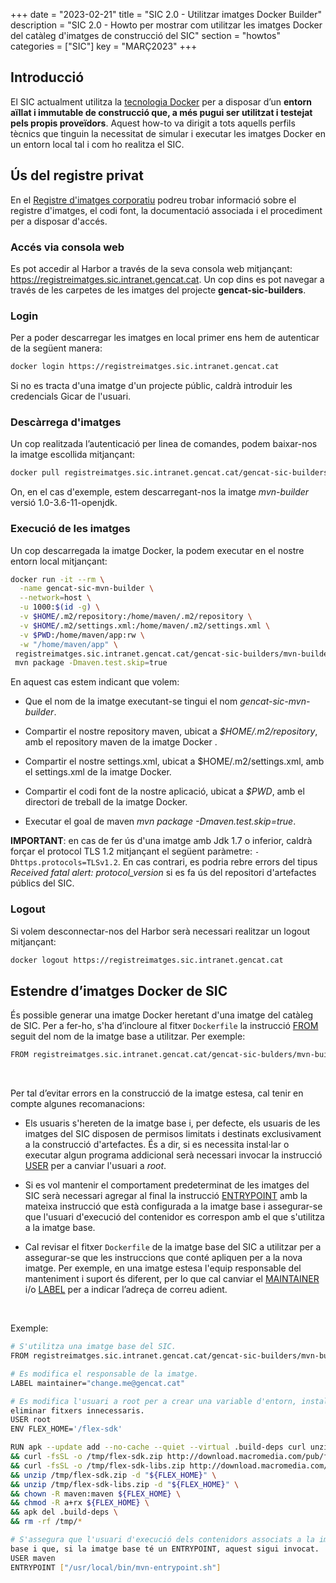 +++
date        = "2023-02-21"
title       = "SIC 2.0 - Utilitzar imatges Docker Builder"
description = "SIC 2.0 - Howto per mostrar com utilitzar les imatges Docker del catàleg d'imatges de construcció del SIC"
section     = "howtos"
categories  = ["SIC"]
key         = "MARÇ2023"
+++

## Introducció

El SIC actualment utilitza la [tecnologia Docker](https://www.docker.com/) per a disposar d’un **entorn aïllat i immutable
de construcció que, a més pugui ser utilitzat i testejat pels propis proveïdors**. Aquest how-to va dirigit a tots aquells
perfils tècnics que tinguin la necessitat de simular i executar les imatges Docker en un entorn local tal i com ho realitza el SIC.

## Ús del registre privat

En el [Registre d'imatges corporatiu](/sic20-serveis/registre-imatges/) podreu trobar informació sobre el registre
d'imatges, el codi font, la documentació associada i el procediment per a disposar d'accés.

### Accés via consola web
Es pot accedir al Harbor a través de la seva consola web mitjançant: https://registreimatges.sic.intranet.gencat.cat.
Un cop dins es pot navegar a través de les carpetes de les imatges del projecte **gencat-sic-builders**.

### Login
Per a poder descarregar les imatges en local primer ens hem de autenticar de la següent manera:

```bash
docker login https://registreimatges.sic.intranet.gencat.cat
```

Si no es tracta d'una imatge d'un projecte públic, caldrà introduir les credencials Gicar de l'usuari.

### Descàrrega d'imatges

Un cop realitzada l’autenticació per linea de comandes, podem baixar-nos la imatge escollida mitjançant:

```bash
docker pull registreimatges.sic.intranet.gencat.cat/gencat-sic-builders/mvn-builder:1.0-3.6-11-openjdk
```

On, en el cas d'exemple, estem descarregant-nos la imatge *mvn-builder* versió 1.0-3.6-11-openjdk.

### Execució de les imatges

Un cop descarregada la imatge Docker, la podem executar en el nostre entorn local mitjançant:

```bash
docker run -it --rm \
  -name gencat-sic-mvn-builder \
  --network=host \
  -u 1000:$(id -g) \
  -v $HOME/.m2/repository:/home/maven/.m2/repository \
  -v $HOME/.m2/settings.xml:/home/maven/.m2/settings.xml \
  -v $PWD:/home/maven/app:rw \
  -w "/home/maven/app" \
 registreimatges.sic.intranet.gencat.cat/gencat-sic-builders/mvn-builder:1.0-3.6-11-openjdk \
 mvn package -Dmaven.test.skip=true
```

En aquest cas estem indicant que volem:

- Que el nom de la imatge executant-se tingui el nom *gencat-sic-mvn-builder*.

- Compartir el nostre repository maven, ubicat a *$HOME/.m2/repository*, amb el repository maven de la imatge Docker .

- Compartir el nostre settings.xml, ubicat a $HOME/.m2/settings.xml, amb el settings.xml de la imatge Docker.

- Compartir el codi font de la nostre aplicació, ubicat a *$PWD*, amb el directori de treball de la imatge Docker.

- Executar el goal de maven *mvn package -Dmaven.test.skip=true*.

**IMPORTANT**: en cas de fer ús d'una imatge amb Jdk 1.7 o inferior, caldrà forçar el protocol TLS 1.2 mitjançant el següent paràmetre: `-Dhttps.protocols=TLSv1.2`.
En cas contrari, es podria rebre errors del tipus *Received fatal alert: protocol_version* si es fa ús del repositori d'artefactes públics del SIC.

### Logout

Si volem desconnectar-nos del Harbor serà necessari realitzar un logout mitjançant:

```bash
docker logout https://registreimatges.sic.intranet.gencat.cat
```

## Estendre d’imatges Docker de SIC

És possible generar una imatge Docker heretant d'una imatge del catàleg de SIC.
Per a fer-ho, s'ha d’incloure al fitxer `Dockerfile` la instrucció [FROM](https://docs.docker.com/engine/reference/builder/#from)
seguit del nom de la imatge base a utilitzar.
Per exemple:

```bash
FROM registreimatges.sic.intranet.gencat.cat/gencat-sic-bulders/mvn-builder:1.0-3.6-11-openjdk
```
</br>

Per tal d’evitar errors en la construcció de la imatge estesa, cal tenir en compte algunes recomanacions:

* Els usuaris s'hereten de la imatge base i, per defecte, els usuaris de les imatges del SIC disposen de permisos limitats i
destinats exclusivament a la construcció d'artefactes. És a dir, si es necessita instal·lar o executar algun programa addicional serà
necessari invocar la instrucció [USER](https://docs.docker.com/engine/reference/builder/#user) per a canviar l'usuari a *root*.

* Si es vol mantenir el comportament predeterminat de les imatges del SIC serà necessari agregar al final
la instrucció [ENTRYPOINT](https://docs.docker.com/engine/reference/builder/#entrypoint) amb la mateixa instrucció que està
configurada a la imatge base i assegurar-se que l'usuari d'execució del contenidor es correspon amb el que s'utilitza a la imatge base.

* Cal revisar el fitxer `Dockerfile` de la imatge base del SIC a utilitzar per a assegurar-se que les instruccions que conté
apliquen per a la nova imatge. Per exemple, en una imatge estesa l'equip responsable del manteniment i suport és diferent, per lo que cal
canviar el [MAINTAINER](https://docs.docker.com/engine/reference/builder/#maintainer-deprecated) i/o
[LABEL](https://docs.docker.com/engine/reference/builder/#label) per a indicar l’adreça de correu adient.
</br>

Exemple:

```bash
# S'utilitza una imatge base del SIC.
FROM registreimatges.sic.intranet.gencat.cat/gencat-sic-builders/mvn-builder:1.0-3.6-11-openjdk

# Es modifica el responsable de la imatge.
LABEL maintainer="change.me@gencat.cat"

# Es modifica l'usuari a root per a crear una variable d'entorn, instal·lar un programa addicional, donar permisos i
eliminar fitxers innecessaris.
USER root
ENV FLEX_HOME='/flex-sdk'

RUN apk --update add --no-cache --quiet --virtual .build-deps curl unzip \
&& curl -fsSL -o /tmp/flex-sdk.zip http://download.macromedia.com/pub/flex/sdk/builds/flex3/flex_sdk_3.4.1.10084A.zip \
&& curl -fsSL -o /tmp/flex-sdk-libs.zip http://download.macromedia.com/pub/flex/sdk/datavisualization_sdk3.4.zip \
&& unzip /tmp/flex-sdk.zip -d "${FLEX_HOME}" \
&& unzip /tmp/flex-sdk-libs.zip -d "${FLEX_HOME}" \
&& chown -R maven:maven ${FLEX_HOME} \
&& chmod -R a+rx ${FLEX_HOME} \
&& apk del .build-deps \
&& rm -rf /tmp/*

# S'assegura que l'usuari d'execució dels contenidors associats a la imatge es correspongui amb l'utilitzat a la imatge
base i que, si la imatge base té un ENTRYPOINT, aquest sigui invocat.
USER maven
ENTRYPOINT ["/usr/local/bin/mvn-entrypoint.sh"]
```
